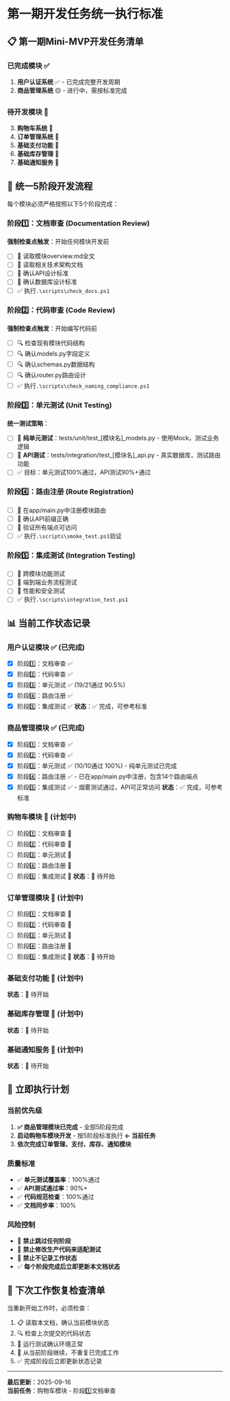 # 第一期开发任务统一执行标准

## 📋 第一期Mini-MVP开发任务清单

### 已完成模块 ✅
1. **用户认证系统** ✅ - 已完成完整开发周期
2. **商品管理系统** 🟡 - 进行中，需按标准完成

### 待开发模块 📝  
3. **购物车系统** 📝
4. **订单管理系统** 📝
5. **基础支付功能** 📝
6. **基础库存管理** 📝
7. **基础通知服务** 📝

## 🔄 统一5阶段开发流程

每个模块必须严格按照以下5个阶段完成：

### 阶段1️⃣：文档审查 (Documentation Review)
**强制检查点触发**：开始任何模块开发前
- [ ] 📖 读取模块overview.md全文
- [ ] 📖 读取相关技术架构文档  
- [ ] 📖 确认API设计标准
- [ ] 📖 确认数据库设计标准
- [ ] ✅ 执行`.\scripts\check_docs.ps1`

### 阶段2️⃣：代码审查 (Code Review)  
**强制检查点触发**：开始编写代码前
- [ ] 🔍 检查现有模块代码结构
- [ ] 🔍 确认models.py字段定义
- [ ] 🔍 确认schemas.py数据结构
- [ ] 🔍 确认router.py路由设计
- [ ] ✅ 执行`.\scripts\check_naming_compliance.ps1`

### 阶段3️⃣：单元测试 (Unit Testing)
**统一测试策略**：
- [ ] 🧪 **纯单元测试**：tests/unit/test_[模块名]_models.py - 使用Mock，测试业务逻辑
- [ ] 🧪 **API测试**：tests/integration/test_[模块名]_api.py - 真实数据库，测试路由功能
- [ ] ✅ 目标：单元测试100%通过，API测试90%+通过

### 阶段4️⃣：路由注册 (Route Registration)
- [ ] 🔌 在app/main.py中注册模块路由
- [ ] 🔌 确认API前缀正确
- [ ] 🔌 验证所有端点可访问
- [ ] ✅ 执行`.\scripts\smoke_test.ps1`验证

### 阶段5️⃣：集成测试 (Integration Testing)  
- [ ] 🔗 跨模块功能测试
- [ ] 🔗 端到端业务流程测试
- [ ] 🔗 性能和安全测试
- [ ] ✅ 执行`.\scripts\integration_test.ps1`

## 📊 当前工作状态记录

### 用户认证模块 ✅ (已完成)
- [x] 阶段1️⃣：文档审查 ✅
- [x] 阶段2️⃣：代码审查 ✅  
- [x] 阶段3️⃣：单元测试 ✅ (19/21通过 90.5%)
- [x] 阶段4️⃣：路由注册 ✅
- [x] 阶段5️⃣：集成测试 ✅
**状态**：✅ 完成，可参考标准

### 商品管理模块 ✅ (已完成)
- [x] 阶段1️⃣：文档审查 ✅
- [x] 阶段2️⃣：代码审查 ✅
- [x] 阶段3️⃣：单元测试 ✅ (10/10通过 100%) - 纯单元测试已完成
- [x] 阶段4️⃣：路由注册 ✅ - 已在app/main.py中注册，包含14个路由端点
- [x] 阶段5️⃣：集成测试 ✅ - 烟雾测试通过，API可正常访问
**状态**：✅ 完成，可参考标准

### 购物车模块 📝 (计划中)
- [ ] 阶段1️⃣：文档审查 📝
- [ ] 阶段2️⃣：代码审查 📝
- [ ] 阶段3️⃣：单元测试 📝  
- [ ] 阶段4️⃣：路由注册 📝
- [ ] 阶段5️⃣：集成测试 📝
**状态**：📝 待开始

### 订单管理模块 📝 (计划中)
- [ ] 阶段1️⃣：文档审查 📝
- [ ] 阶段2️⃣：代码审查 📝
- [ ] 阶段3️⃣：单元测试 📝
- [ ] 阶段4️⃣：路由注册 📝
- [ ] 阶段5️⃣：集成测试 📝
**状态**：📝 待开始

### 基础支付功能 📝 (计划中)
**状态**：📝 待开始

### 基础库存管理 📝 (计划中)  
**状态**：📝 待开始

### 基础通知服务 📝 (计划中)
**状态**：📝 待开始

## 🎯 立即执行计划

### 当前优先级
1. **✅ 商品管理模块已完成** - 全部5阶段完成
2. **启动购物车模块开发** - 按5阶段标准执行 **← 当前任务**
3. **依次完成订单管理、支付、库存、通知模块**

### 质量标准
- ✅ **单元测试覆盖率**：100%通过
- ✅ **API测试通过率**：90%+
- ✅ **代码规范检查**：100%通过
- ✅ **文档同步率**：100%

### 风险控制
- 🚫 **禁止跳过任何阶段**
- 🚫 **禁止修改生产代码来适配测试**
- 🚫 **禁止不记录工作状态**
- ✅ **每个阶段完成后立即更新本文档状态**

## 📝 下次工作恢复检查清单

当重新开始工作时，必须检查：
1. 📋 读取本文档，确认当前模块状态
2. 🔍 检查上次提交的代码状态  
3. 🧪 运行测试确认环境正常
4. 📝 从当前阶段继续，不重复已完成工作
5. ✅ 完成阶段后立即更新状态记录

---
**最后更新**：2025-09-16  
**当前任务**：购物车模块 - 阶段1️⃣文档审查